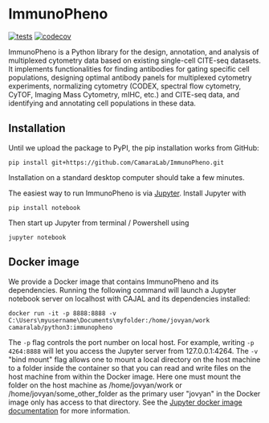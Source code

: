 # ImmunoPheno
[![tests](https://github.com/CamaraLab/ImmunoPheno/actions/workflows/python-package.yml/badge.svg?branch=package-dev)](https://github.com/CamaraLab/ImmunoPheno/actions/workflows/python-package.yml)
[![codecov](https://codecov.io/gh/CamaraLab/ImmunoPheno/branch/package-dev/graph/badge.svg?token=R7GBNL9ST6)](https://codecov.io/gh/CamaraLab/ImmunoPheno)

ImmunoPheno is a Python library for the design, annotation, and analysis of multiplexed cytometry data based on existing single-cell CITE-seq datasets. It implements functionalities for finding antibodies for gating specific cell populations, designing optimal antibody panels for multiplexed cytometry experiments, normalizing cytometry (CODEX, spectral flow cytometry, CyTOF, Imaging Mass Cytometry, mIHC, etc.) and CITE-seq data, and identifying and annotating cell populations in these data.

## Installation
Until we upload the package to PyPI, the pip installation works from GitHub:
```commandline
pip install git+https://github.com/CamaraLab/ImmunoPheno.git
```
Installation on a standard desktop computer should take a few minutes.

The easiest way to run ImmunoPheno is via [Jupyter](https://jupyter.org/). Install Jupyter with
```commandline
pip install notebook
```
Then start up Jupyter from terminal / Powershell using
```commandline
jupyter notebook
```

## Docker image
We provide a Docker image that contains ImmunoPheno and its dependencies. Running the following command will launch a Jupyter notebook server on localhost with CAJAL and its dependencies installed:
```commandline
docker run -it -p 8888:8888 -v C:\Users\myusername\Documents\myfolder:/home/jovyan/work camaralab/python3:immunopheno
```
The ```-p``` flag controls the port number on local host. For example, writing ```-p 4264:8888``` will let you access the Jupyter server from 127.0.0.1:4264. The ```-v``` "bind mount" flag allows one to mount a local directory on the host machine to a folder inside the container so that you can read and write files on the host machine from within the Docker image. Here one must mount the folder on the host machine as /home/jovyan/work or /home/jovyan/some_other_folder as the primary user "jovyan" in the Docker image only has access to that directory. See the [Jupyter docker image documentation](https://jupyter-docker-stacks.readthedocs.io/en/latest/using/selecting.html) for more information.

